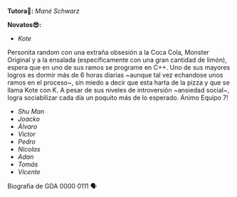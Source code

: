 **Tutora🐼:** _Mané Schwarz_

**Novatos😎:**
- _Kote_

Personita random con una extraña obsesión a la Coca Cola, Monster Original y a la ensalada (específicamente con una gran cantidad de limón), espera que en uno de sus ramos se programe en C++. Uno de sus mayores logros es dormir más de 6 horas diarias ~aunque tal vez echandose unos ramos en el proceso~, sin miedo a decir que esta harta de la pizza y que se llama Kote con K. A pesar de sus niveles de introversión ~ansiedad social~, logra sociabilizar cada día un poquito más de lo esperado. Ánimo Equipo 7!
  
- _Shu Man_
- _Joacko_
- _Álvaro_
- _Victor_
- _Pedro_
- _Nicolas_
- _Adan_
- _Tomás_
- _Vicente_

Biografia de GDA 0000 0111 🗣️
